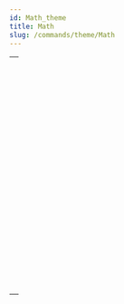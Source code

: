 ```yaml
---
id: Math_theme
title: Math
slug: /commands/theme/Math
---
```



||
|---|
|[<!-- INCLUDE #_command_.Abs.Syntax -->](../../commands-legacy/abs.md)<br/>|
|[<!-- INCLUDE #_command_.Arctan.Syntax -->](../../commands-legacy/arctan.md)<br/>|
|[<!-- INCLUDE #_command_.Cos.Syntax -->](../../commands-legacy/cos.md)<br/>|
|[<!-- INCLUDE #_command_.Dec.Syntax -->](../../commands-legacy/dec.md)<br/>|
|[<!-- INCLUDE #_command_.Euro converter.Syntax -->](../../commands-legacy/euro-converter.md)<br/>|
|[<!-- INCLUDE #_command_.Exp.Syntax -->](../../commands-legacy/exp.md)<br/>|
|[<!-- INCLUDE #_command_.Int.Syntax -->](../../commands-legacy/int.md)<br/>|
|[<!-- INCLUDE #_command_.Log.Syntax -->](../../commands-legacy/log.md)<br/>|
|[<!-- INCLUDE #_command_.Mod.Syntax -->](../../commands-legacy/mod.md)<br/>|
|[<!-- INCLUDE #_command_.Random.Syntax -->](../../commands-legacy/random.md)<br/>|
|[<!-- INCLUDE #_command_.Round.Syntax -->](../../commands-legacy/round.md)<br/>|
|[<!-- INCLUDE #_command_.SET REAL COMPARISON LEVEL.Syntax -->](../../commands-legacy/set-real-comparison-level.md)<br/>|
|[<!-- INCLUDE #_command_.Sin.Syntax -->](../../commands-legacy/sin.md)<br/>|
|[<!-- INCLUDE #_command_.Square root.Syntax -->](../../commands-legacy/square-root.md)<br/>|
|[<!-- INCLUDE #_command_.Tan.Syntax -->](../../commands-legacy/tan.md)<br/>|
|[<!-- INCLUDE #_command_.Trunc.Syntax -->](../../commands-legacy/trunc.md)<br/>|

